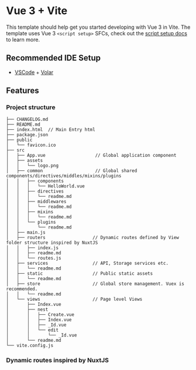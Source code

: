 # Vue 3 + Vite

This template should help get you started developing with Vue 3 in Vite. The template uses Vue 3 `<script setup>` SFCs, check out the [script setup docs](https://v3.vuejs.org/api/sfc-script-setup.html#sfc-script-setup) to learn more.

## Recommended IDE Setup

- [VSCode](https://code.visualstudio.com/) + [Volar](https://marketplace.visualstudio.com/items?itemName=johnsoncodehk.volar)

## Features

### Project structure

>

    ├── CHANGELOG.md
    ├── README.md
    ├── index.html  // Main Entry html
    ├── package.json
    ├── public
    │   └── favicon.ico
    ├── src
    │   ├── App.vue                   // Global application component
    │   ├── assets
    │   │   └── logo.png
    │   ├── common                    // Global shared components/directives/middles/mixins/plugins
    │   │   ├── components
    │   │   │   └── HelloWorld.vue
    │   │   ├── directives
    │   │   │   └── readme.md
    │   │   ├── middlewares
    │   │   │   └── readme.md
    │   │   ├── mixins
    │   │   │   └── readme.md
    │   │   └── plugins
    │   │       └── readme.md
    │   ├── main.js
    │   ├── routers                  // Dynamic routes defined by View folder structure inspired by NuxtJS
    │   │   ├── index.js
    │   │   ├── readme.md
    │   │   └── routes.js
    │   ├── services                 // API, Storage services etc.
    │   │   └── readme.md
    │   ├── static                   // Public static assets
    │   │   └── readme.md
    │   ├── store                    // Global store management. Vuex is recommended.
    │   │   └── readme.md
    │   └── views                    // Page level Views
    │       ├── Index.vue
    │       ├── nest
    │       │   ├── Create.vue
    │       │   ├── Index.vue
    │       │   ├── _Id.vue
    │       │   └── edit
    │       │       └── _Id.vue
    │       └── readme.md
    └── vite.config.js

### Dynamic routes inspired by NuxtJS

